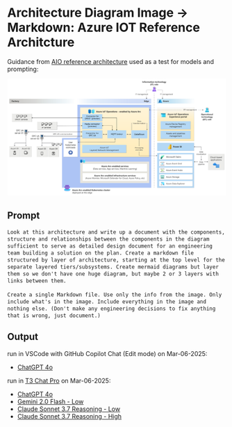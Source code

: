 # Architecture Diagram Image -> Markdown: Azure IOT Reference Architcture

Guidance from [AIO reference architecture](https://learn.microsoft.com/en-us/azure/iot-operations/overview-iot-operations) used as a test for models and prompting:

![Reference arch source image](aio-reference-arch.png)

## Prompt

```text
Look at this architecture and write up a document with the components, structure and relationships between the components in the diagram sufficient to serve as detailed design document for an engineering team building a solution on the plan. Create a markdown file structured by layer of architecture, starting at the top level for the separate layered tiers/subsystems. Create mermaid diagrams but layer them so we don't have one huge diagram, but maybe 2 or 3 layers with links between them.

Create a single Markdown file. Use only the info from the image. Only include what's in the image. Include everything in the image and nothing else. (Don't make any engineering decisions to fix anything that is wrong, just document.)
```

## Output

run in VSCode with GitHub Copilot Chat (Edit mode) on Mar-06-2025:

- [ChatGPT 4o](aio-ref-chatgpt-4o-copilot-v1.md)

run in [T3 Chat Pro](https://t3.chat/) on Mar-06-2025:

- [ChatGPT 4o](aio-ref-chatgpt-4o-v1.md)
- [Gemini 2.0 Flash - Low](aio-ref-gemini-2-flash-v1.md)
- [Claude Sonnet 3.7 Reasoning - Low](aio-ref-claude-37-reasoning-low-v1.md)
- [Claude Sonnet 3.7 Reasoning - High](aio-ref-claude-37-reasoning-high-v1.md)
